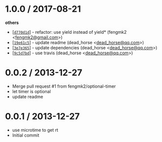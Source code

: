 
1.0.0 / 2017-08-21
==================

**others**
  * [[`d770d1d`](http://github.com/koajs/koa-rt/commit/d770d1db29ff946afce4926b7969ad258054fa7e)] - refactor: use yield instead of yield* (fengmk2 <<fengmk2@gmail.com>>)
  * [[`19e61c5`](http://github.com/koajs/koa-rt/commit/19e61c5deccb5d5e03ad18b863c04893204834b4)] - update readme (dead_horse <<dead_horse@qq.com>>)
  * [[`3e7e365`](http://github.com/koajs/koa-rt/commit/3e7e3658b743ddb94a1a51cd1c7a55de2d6ab88c)] - update dependencies (dead_horse <<dead_horse@qq.com>>)
  * [[`9c5d7bd`](http://github.com/koajs/koa-rt/commit/9c5d7bd7e683647083652ef83fb9e7454042a884)] - use travis (dead_horse <<dead_horse@qq.com>>)

0.0.2 / 2013-12-27 
==================

  * Merge pull request #1 from fengmk2/optional-timer
  * let timer is optional
  * update readme

0.0.1 / 2013-12-27 
==================

  * use microtime to get rt
  * Initial commit
